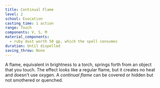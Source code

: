 ```yaml
---
title: Continual Flame
level: 2
school: Evocation
casting_time: 1 action
range: Touch
components: V, S, M
material_components:
  - ruby dust worth 50 gp, which the spell consumes
duration: Until dispelled
saving_throw: None
---
```


A flame, equivalent in brightness to a torch, springs forth from an object that you touch. The effect looks like a regular flame, but it creates no heat and doesn't use oxygen. A *continual flame* can be covered or hidden but not smothered or quenched.
